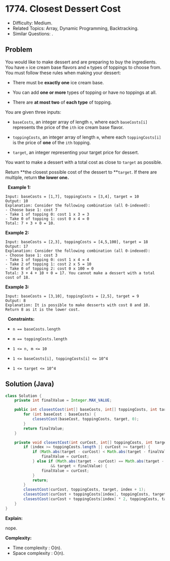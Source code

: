 # 1774. Closest Dessert Cost

- Difficulty: Medium.
- Related Topics: Array, Dynamic Programming, Backtracking.
- Similar Questions: .

## Problem

You would like to make dessert and are preparing to buy the ingredients. You have ```n``` ice cream base flavors and ```m``` types of toppings to choose from. You must follow these rules when making your dessert:


	
- There must be **exactly one** ice cream base.
	
- You can add **one or more** types of topping or have no toppings at all.
	
- There are **at most two** of **each type** of topping.


You are given three inputs:


	
- ```baseCosts```, an integer array of length ```n```, where each ```baseCosts[i]``` represents the price of the ```ith``` ice cream base flavor.
	
- ```toppingCosts```, an integer array of length ```m```, where each ```toppingCosts[i]``` is the price of **one** of the ```ith``` topping.
	
- ```target```, an integer representing your target price for dessert.


You want to make a dessert with a total cost as close to ```target``` as possible.

Return **the closest possible cost of the dessert to **```target```. If there are multiple, return **the **lower** one.**

 
**Example 1:**

```
Input: baseCosts = [1,7], toppingCosts = [3,4], target = 10
Output: 10
Explanation: Consider the following combination (all 0-indexed):
- Choose base 1: cost 7
- Take 1 of topping 0: cost 1 x 3 = 3
- Take 0 of topping 1: cost 0 x 4 = 0
Total: 7 + 3 + 0 = 10.
```

**Example 2:**

```
Input: baseCosts = [2,3], toppingCosts = [4,5,100], target = 18
Output: 17
Explanation: Consider the following combination (all 0-indexed):
- Choose base 1: cost 3
- Take 1 of topping 0: cost 1 x 4 = 4
- Take 2 of topping 1: cost 2 x 5 = 10
- Take 0 of topping 2: cost 0 x 100 = 0
Total: 3 + 4 + 10 + 0 = 17. You cannot make a dessert with a total cost of 18.
```

**Example 3:**

```
Input: baseCosts = [3,10], toppingCosts = [2,5], target = 9
Output: 8
Explanation: It is possible to make desserts with cost 8 and 10. Return 8 as it is the lower cost.
```

 
**Constraints:**


	
- ```n == baseCosts.length```
	
- ```m == toppingCosts.length```
	
- ```1 <= n, m <= 10```
	
- ```1 <= baseCosts[i], toppingCosts[i] <= 10^4```
	
- ```1 <= target <= 10^4```



## Solution (Java)

```java
class Solution {
    private int finalValue = Integer.MAX_VALUE;

    public int closestCost(int[] baseCosts, int[] toppingCosts, int target) {
        for (int baseCost : baseCosts) {
            closestCost(baseCost, toppingCosts, target, 0);
        }
        return finalValue;
    }

    private void closestCost(int curCost, int[] toppingCosts, int target, int index) {
        if (index >= toppingCosts.length || curCost >= target) {
            if (Math.abs(target - curCost) < Math.abs(target - finalValue)) {
                finalValue = curCost;
            } else if (Math.abs(target - curCost) == Math.abs(target - finalValue)
                    && target < finalValue) {
                finalValue = curCost;
            }
            return;
        }
        closestCost(curCost, toppingCosts, target, index + 1);
        closestCost(curCost + toppingCosts[index], toppingCosts, target, index + 1);
        closestCost(curCost + toppingCosts[index] * 2, toppingCosts, target, index + 1);
    }
}
```

**Explain:**

nope.

**Complexity:**

* Time complexity : O(n).
* Space complexity : O(n).
